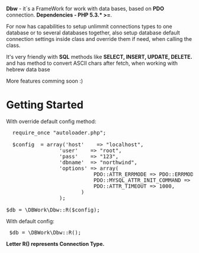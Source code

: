 <strong>Dbw</strong> - it`s a FrameWork for work with data bases, based on <strong>PDO</strong> connection.
<strong>Dependencies - PHP 5.3.* >=</strong>.

For now has capabilities to setup unlimmit connections types to one database or to several databases together, also 
setup database default connection settings inside class and override them if need, when calling the class.  

 It's very friendly with <strong>SQL</strong> methods like <strong>SELECT, INSERT, UPDATE, DELETE.</strong> and has method to convert ASCII chars after fetch, when working with hebrew data base

More features comming soon :)

<div style="align:center;font-weight:bold;"><h1>Getting Started</h1></div>

With override default config method:

<pre>
  require_once "autoloader.php";
  
  $config  = array('host'    => "localhost",
                 'user'    => "root",
                 'pass'    => "123",
                 'dbname'  => "northwind",
                 'options' => array(
                            PDO::ATTR_ERRMODE => PDO::ERRMODE_EXCEPTION,
                            PDO::MYSQL_ATTR_INIT_COMMAND => "SET NAMES utf8",
                            PDO::ATTR_TIMEOUT => 1000,
                        )
                 );

$db = \DBWork\Dbw::R($config);
</pre>

With default config: 
<pre>
 $db = \DBWork\Dbw::R();
</pre>


<strong>Letter R() represents Connection Type.</strong>
